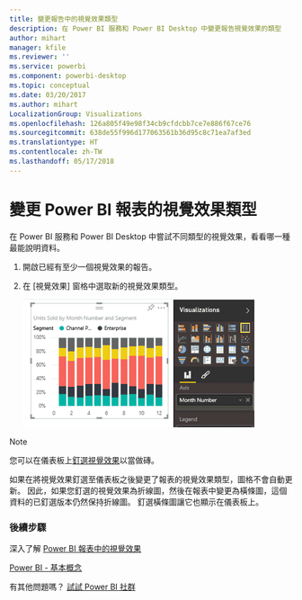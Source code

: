 ```yaml
---
title: 變更報告中的視覺效果類型
description: 在 Power BI 服務和 Power BI Desktop 中變更報告視覺效果的類型
author: mihart
manager: kfile
ms.reviewer: ''
ms.service: powerbi
ms.component: powerbi-desktop
ms.topic: conceptual
ms.date: 03/20/2017
ms.author: mihart
LocalizationGroup: Visualizations
ms.openlocfilehash: 126a805f49e98f34cb9cfdcbb7ce7e886f67ce76
ms.sourcegitcommit: 638de55f996d177063561b36d95c8c71ea7af3ed
ms.translationtype: HT
ms.contentlocale: zh-TW
ms.lasthandoff: 05/17/2018
---
```

# <a name="change-the-type-of-visualization-in-a-power-bi-report"></a>變更 Power BI 報表的視覺效果類型
在 Power BI 服務和 Power BI Desktop 中嘗試不同類型的視覺效果，看看哪一種最能說明資料。 

1. 開啟已經有至少一個視覺效果的報告。   
2. 在 [視覺效果] 窗格中選取新的視覺效果類型。  
   
   ![](media/power-bi-report-change-visualization-type/changeviz.gif)

> [!NOTE]
> 您可以在儀表板上[釘選視覺效果](service-dashboard-pin-tile-from-report.md)以當做磚。
> 
> 

如果在將視覺效果釘選至儀表板之後變更了報表的視覺效果類型，圖格不會自動更新。 因此，如果您釘選的視覺效果為折線圖，然後在報表中變更為橫條圖，這個資料的已釘選版本仍然保持折線圖。 釘選橫條圖讓它也顯示在儀表板上。

### <a name="next-steps"></a>後續步驟
深入了解 [Power BI 報表中的視覺效果](power-bi-report-visualizations.md)

[Power BI - 基本概念](service-basic-concepts.md)

有其他問題嗎？ [試試 Power BI 社群](http://community.powerbi.com/)

